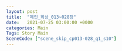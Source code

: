```yaml
---
layout: post
title:  "메인_회상_013~028장"
date:   2021-07-25 03:00:00 +0000
categories: Main
Tags: Story Main
SceneCode: ["scene_skip_cp013-028_q1_s10"]
---
```

